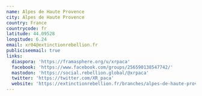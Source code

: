```yaml
---
name: Alpes de Haute Provence
city: Alpes de Haute Provence
country: France
countrycode: fr
latitude: 44.09528
longitude: 6.24
email: xr04@extinctionrebellion.fr
publiciseemail: true
links:
  diaspora: 'https://framasphere.org/u/xrpaca'
  facebook: 'https://www.facebook.com/groups/256590138547742/'
  mastodon: 'https://social.rebellion.global/@xrpaca'
  twitter: 'https://twitter.com/XR_paca'
  website: 'https://extinctionrebellion.fr/branches/alpes-de-haute-provence/'
---
```


